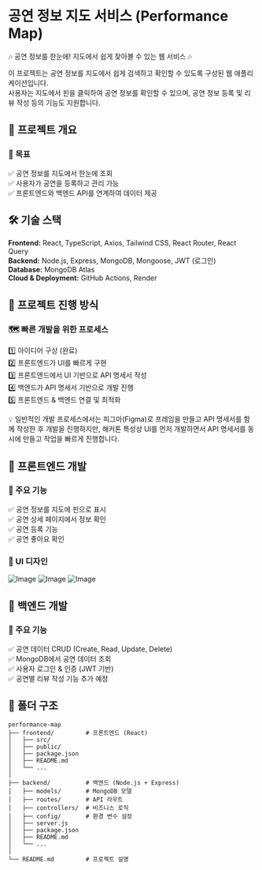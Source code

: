 # 공연 정보 지도 서비스 (Performance Map)

🎶 공연 정보를 한눈에! 지도에서 쉽게 찾아볼 수 있는 웹 서비스 🎶

이 프로젝트는 공연 정보를 지도에서 쉽게 검색하고 확인할 수 있도록 구성된 웹 애플리케이션입니다.  
사용자는 지도에서 핀을 클릭하여 공연 정보를 확인할 수 있으며, 공연 정보 등록 및 리뷰 작성 등의 기능도 지원합니다.

## 🚀 프로젝트 개요

### 📌 목표

✅ 공연 정보를 지도에서 한눈에 조회  
✅ 사용자가 공연을 등록하고 관리 가능  
✅ 프론트엔드와 백엔드 API를 연계하여 데이터 제공  

## 🛠️ 기술 스택

**Frontend:** React, TypeScript, Axios, Tailwind CSS, React Router, React Query  
**Backend:** Node.js, Express, MongoDB, Mongoose, JWT (로그인)  
**Database:** MongoDB Atlas  
**Cloud & Deployment:** GitHub Actions, Render 

## 📌 프로젝트 진행 방식

### 🗺️ 빠른 개발을 위한 프로세스

1️⃣ 아이디어 구상 (완료)  
2️⃣ 프론트엔드가 UI를 빠르게 구현  
3️⃣ 프론트엔드에서 UI 기반으로 API 명세서 작성  
4️⃣ 백엔드가 API 명세서 기반으로 개발 진행  
5️⃣ 프론트엔드 & 백엔드 연결 및 최적화  

💡 일반적인 개발 프로세스에서는 피그마(Figma)로 프레임을 만들고 API 명세서를 함께 작성한 후 개발을 진행하지만, 해커톤 특성상 UI를 먼저 개발하면서 API 명세서를 동시에 만들고 작업을 빠르게 진행합니다.

## 🎨 프론트엔드 개발

### 📌 주요 기능

✅ 공연 정보를 지도에 핀으로 표시  
✅ 공연 상세 페이지에서 정보 확인  
✅ 공연 등록 기능  
✅ 공연 좋아요 확인


### 📌 UI 디자인

![Image](https://github.com/user-attachments/assets/29dd7347-7004-47d6-9aee-17253906d008)
![Image](https://github.com/user-attachments/assets/b144c7fe-90f1-4e0c-9ca8-08b402c78793)
![Image](https://github.com/user-attachments/assets/de085db9-9dbe-4938-b707-27f5e75ba6c4)
## 💾 백엔드 개발

### 📌 주요 기능

✅ 공연 데이터 CRUD (Create, Read, Update, Delete)  
✅ MongoDB에서 공연 데이터 조회  
✅ 사용자 로그인 & 인증 (JWT 기반)  
✅ 공연별 리뷰 작성 기능 추가 예정  


## 📂 폴더 구조

```plaintext
performance-map
├── frontend/         # 프론트엔드 (React)
│   ├── src/
│   ├── public/
│   ├── package.json
│   ├── README.md
│   └── ...
│
├── backend/          # 백엔드 (Node.js + Express)
│   ├── models/       # MongoDB 모델
│   ├── routes/       # API 라우트
│   ├── controllers/  # 비즈니스 로직
│   ├── config/       # 환경 변수 설정
│   ├── server.js
│   ├── package.json
│   ├── README.md
│   └── ...
│
└── README.md         # 프로젝트 설명
